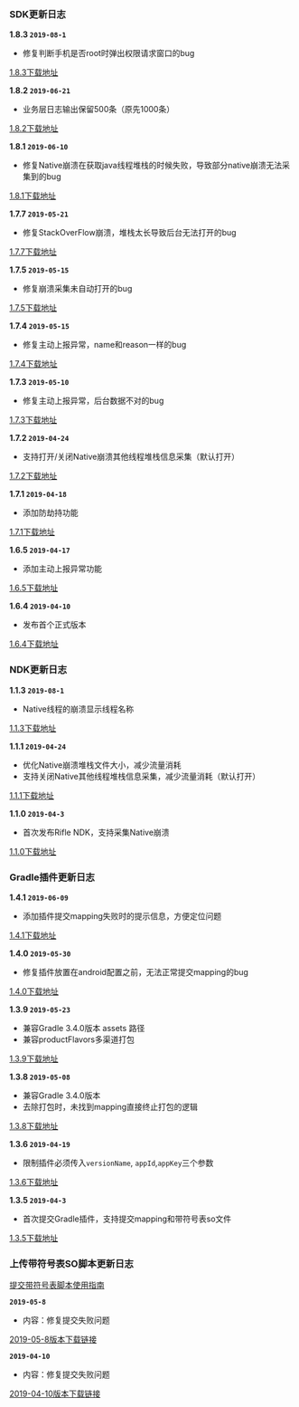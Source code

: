 ### SDK更新日志

**1.8.3 `2019-08-1`**

- 修复判断手机是否root时弹出权限请求窗口的bug

[1.8.3下载地址](https://cosmos.momocdn.com/cosmospackage/96/7C/967CC5B5-1696-4EF3-C123-490FD99244BE20190801.aar)

**1.8.2 `2019-06-21`**

- 业务层日志输出保留500条（原先1000条）

[1.8.2下载地址](https://cosmos.momocdn.com/cosmospackage/FE/77/FE77267A-B9F0-A762-0B20-6FBB63DA904A20190621.aar)

**1.8.1 `2019-06-10`**

- 修复Native崩溃在获取java线程堆栈的时候失败，导致部分native崩溃无法采集到的bug

[1.8.1下载地址](https://cosmos.momocdn.com/cosmospackage/A8/7C/A87CD096-7DA6-4CED-33DE-21D2E176DC6420190610.zip)

**1.7.7 `2019-05-21`**

- 修复StackOverFlow崩溃，堆栈太长导致后台无法打开的bug

[1.7.7下载地址](https://cosmos.momocdn.com/cosmospackage/A5/2D/A52D5DD0-ED8D-B794-4CB8-C49076E46F9E20190521.zip)

**1.7.5 `2019-05-15`**

- 修复崩溃采集未自动打开的bug

[1.7.5下载地址](https://cosmos.momocdn.com/cosmospackage/6D/A8/6DA87BFB-C4BD-5DE6-32E3-32C17C2A3EDF20190517.zip)

**1.7.4 `2019-05-15`**

- 修复主动上报异常，name和reason一样的bug

[1.7.4下载地址](https://cosmos.momocdn.com/cosmospackage/C2/9E/C29E652C-91C0-39BB-0DAB-B0E91AE1404720190515.zip)

**1.7.3 `2019-05-10`**

- 修复主动上报异常，后台数据不对的bug

[1.7.3下载地址](https://cosmos.momocdn.com/cosmospackage/79/2B/792BC9C4-B97D-A5D6-95F0-5F85D289D81B20190510.zip)

**1.7.2 `2019-04-24`**

- 支持打开/关闭Native崩溃其他线程堆栈信息采集（默认打开）

[1.7.2下载地址](https://cosmos.momocdn.com/cosmospackage/AB/F8/ABF89451-5EF2-1D0B-69B3-E0F6086C4D4B20190424.aar)

**1.7.1 `2019-04-18`**

- 添加防劫持功能

[1.7.1下载地址](https://cosmos.momocdn.com/cosmospackage/B4/71/B471DB0B-FB58-3A59-D6AF-7117F44D5CC620190422.aar)

**1.6.5 `2019-04-17`**

- 添加主动上报异常功能

[1.6.5下载地址](https://cosmos.momocdn.com/cosmospackage/29/76/29765FD0-E8B5-4FEC-E214-E9DC2C78E51220190422.aar)

**1.6.4 `2019-04-10`**

- 发布首个正式版本

[1.6.4下载地址](https://cosmos.momocdn.com/cosmospackage/E5/64/E5645E91-C5A3-64F6-51B6-FC26556AFF0520190422.aar)

### NDK更新日志

**1.1.3 `2019-08-1`**

- Native线程的崩溃显示线程名称

[1.1.3下载地址](https://cosmos.momocdn.com/cosmospackage/D8/16/D816F374-98FE-7212-3113-AC26FB9EFF8220190801.aar)

**1.1.1 `2019-04-24`**

- 优化Native崩溃堆栈文件大小，减少流量消耗
- 支持关闭Native其他线程堆栈信息采集，减少流量消耗（默认打开）

[1.1.1下载地址](https://cosmos.momocdn.com/cosmospackage/A9/5C/A95C2181-8E81-48B8-AD6B-F824CC47D95920190424.aar)

**1.1.0 `2019-04-3`**

- 首次发布Rifle NDK，支持采集Native崩溃

[1.1.0下载地址](https://cosmos.momocdn.com/cosmospackage/B0/B1/B0B1A094-C1A2-D7C4-EE7D-F8E7C730105020190422.aar)

### Gradle插件更新日志

**1.4.1 `2019-06-09`**

- 添加插件提交mapping失败时的提示信息，方便定位问题

[1.4.1下载地址](https://cosmos.momocdn.com/cosmospackage/1E/CE/1ECE2BAD-F880-9F30-BA48-D51548D120B120190709.zip)

**1.4.0 `2019-05-30`**

- 修复插件放置在android配置之前，无法正常提交mapping的bug

[1.4.0下载地址](https://cosmos.momocdn.com/cosmospackage/FA/12/FA12BFC2-32D7-D4AF-026D-D17CD1779D1D20190530.zip)

**1.3.9 `2019-05-23`**

- 兼容Gradle 3.4.0版本 assets 路径
- 兼容productFlavors多渠道打包

[1.3.9下载地址](https://cosmos.momocdn.com/cosmospackage/BA/08/BA08522E-FE76-A76C-FABF-7644C89DB24F20190523.zip)

**1.3.8 `2019-05-08`**

- 兼容Gradle 3.4.0版本
- 去除打包时，未找到mapping直接终止打包的逻辑

[1.3.8下载地址](https://cosmos.momocdn.com/cosmospackage/59/20/5920956B-F6E1-BF9D-1E3F-A1EE9A11B05E20190508.zip)

**1.3.6 `2019-04-19`**

- 限制插件必须传入`versionName`, `appId`,`appKey`三个参数

[1.3.6下载地址](https://cosmos.momocdn.com/cosmospackage/AE/30/AE30186E-726D-9D4A-75AC-02053C21D14520190422.jar)

**1.3.5 `2019-04-3`**

- 首次提交Gradle插件，支持提交mapping和带符号表so文件

[1.3.5下载地址](https://cosmos.momocdn.com/cosmospackage/01/92/0192BFF5-AB29-FA44-8F65-1371D77D7B1120190422.jar)


### 上传带符号表SO脚本更新日志

[提交带符号表脚本使用指南](../jie-ru-zhi-nan.md#%E4%BD%BF%E7%94%A8%E4%B8%8A%E4%BC%A0%E7%AC%A6%E5%8F%B7so%E8%84%9A%E6%9C%AC)

**`2019-05-8`**
- 内容：修复提交失败问题

[2019-05-8版本下载链接](https://cosmos.momocdn.com/cosmospackage/CE/D5/CED529C9-A6A4-A069-EDE1-0DD24AA3989A20190508.zip)

**`2019-04-10`**
- 内容：修复提交失败问题

[2019-04-10版本下载链接](https://cosmos.momocdn.com/cosmosdocs/00/22/0022A709-EC52-E808-5BA7-169FE4ACA33520190410.zip)



